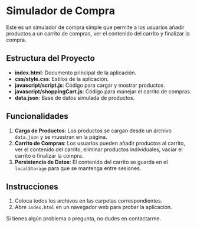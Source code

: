 # Simulador de Compra

Este es un simulador de compra simple que permite a los usuarios añadir productos a un carrito de compras, ver el contenido del carrito y finalizar la compra.

## Estructura del Proyecto

- **index.html**: Documento principal de la aplicación.
- **css/style.css**: Estilos de la aplicación.
- **javascript/script.js**: Código para cargar y mostrar productos.
- **javascript/shoppingCart.js**: Código para manejar el carrito de compras.
- **data.json**: Base de datos simulada de productos.

## Funcionalidades

1. **Carga de Productos**: Los productos se cargan desde un archivo `data.json` y se muestran en la página.
2. **Carrito de Compras**: Los usuarios pueden añadir productos al carrito, ver el contenido del carrito, eliminar productos individuales, vaciar el carrito o finalizar la compra.
3. **Persistencia de Datos**: El contenido del carrito se guarda en el `localStorage` para que se mantenga entre sesiones.

## Instrucciones

1. Coloca todos los archivos en las carpetas correspondientes.
2. Abre `index.html` en un navegador web para probar la aplicación.

Si tienes algún problema o pregunta, no dudes en contactarme.

